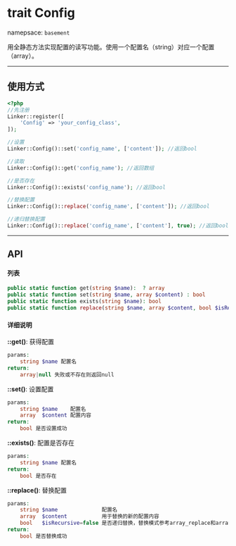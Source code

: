 # trait Config
namepsace: `basement`

用全静态方法实现配置的读写功能。使用一个配置名（string）对应一个配置（array）。

---



## 使用方式

~~~php
<?php
//先注册
Linker::register([
	'Config' => 'your_config_class',
]);

//设置
Linker::Config()::set('config_name', ['content']); //返回bool

//读取
Linker::Config()::get('config_name'); //返回数组

//是否存在
Linker::Config()::exists('config_name'); //返回bool

//替换配置
Linker::Config()::replace('config_name', ['content']); //返回bool

//递归替换配置
Linker::Config()::replace('config_name', ['content'], true); //返回bool
~~~

---



## API

#### 列表
~~~php
public static function get(string $name):  ? array
public static function set(string $name, array $content) : bool
public static function exists(string $name): bool
public static function replace(string $name, array $content, bool $isRecursive = false): bool
~~~

#### 详细说明
**::get()**: 获得配置
```php
params:
	string $name 配置名
return:
	array|null 失败或不存在则返回null
```

**::set()**: 设置配置
```php
params:
	string $name    配置名
	array  $content 配置内容
return:
	bool 是否设置成功
```

**::exists()**: 配置是否存在
```php
params:
	string $name 配置名
return:
	bool 是否存在
```

**::replace()**: 替换配置
```php
params:
	string $name              配置名
	array  $content           用于替换的新的配置内容
	bool   $isRecursive=false 是否递归替换，替换模式参考array_replace和array_replace_recursive函数
return:
	bool 是否替换成功
```
